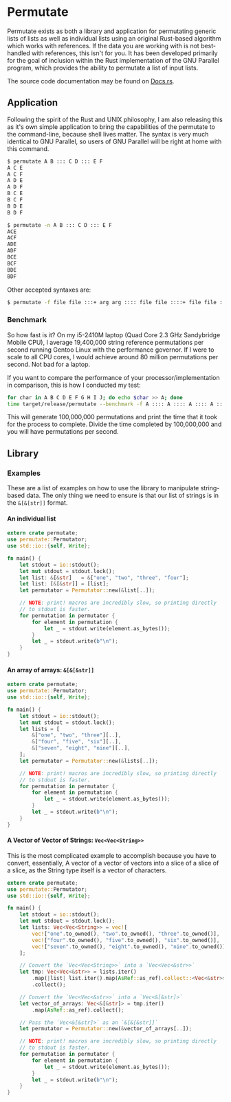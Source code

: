 # Permutate

Permutate exists as both a library and application for permutating generic lists of lists as
well as individual lists using an original Rust-based algorithm which works with references.
If the data you are working with is not best-handled with references, this isn't for you.
It has been developed primarily for the goal of inclusion within the Rust implementation of
the GNU Parallel program, which provides the ability to permutate a list of input lists.

The source code documentation may be found on [Docs.rs](https://docs.rs/permutate/0.1.0/permutate/).

## Application

Following the spirit of the Rust and UNIX philosophy, I am also releasing this as it's own simple application to
bring the capabilities of the permutate to the command-line, because shell lives matter. The syntax is very much
identical to GNU Parallel, so users of GNU Parallel will be right at home with this command.

```sh
$ permutate A B ::: C D ::: E F
A C E
A C F
A D E
A D F
B C E
B C F
B D E
B D F
```

```sh
$ permutate -n A B ::: C D ::: E F
ACE
ACF
ADE
ADF
BCE
BCF
BDE
BDF
```

Other accepted syntaxes are:

```sh
$ permutate -f file file :::+ arg arg :::: file file ::::+ file file ::: arg arg

```

### Benchmark

So how fast is it? On my i5-2410M laptop (Quad Core 2.3 GHz Sandybridge Mobile CPU), I average 19,400,000 string
reference permutations per second running Gentoo Linux with the performance governor. If I were to scale to all CPU
cores, I would achieve around 80 million permutations per second. Not bad for a laptop.

If you want to compare the performance of your processor/implementation in comparison, this is how I conducted my test:

```sh
for char in A B C D E F G H I J; do echo $char >> A; done
time target/release/permutate --benchmark -f A :::: A :::: A :::: A :::: A :::: A :::: A :::: A
```

This will generate 100,000,000 permutations and print the time that it took for the process to complete. Divide the
time completed by 100,000,000 and you will have permutations per second.

## Library

### Examples

These are a list of examples on how to use the library to manipulate string-based data.
The only thing we need to ensure is that our list of strings is in the `&[&[str]]` format.

#### An individual list

```rust
extern crate permutate;
use permutate::Permutator;
use std::io::{self, Write};

fn main() {
    let stdout = io::stdout();
    let mut stdout = stdout.lock();
    let list: &[&str]   = &["one", "two", "three", "four"];
    let list: [&[&str]] = [list];
    let permutator = Permutator::new(&list[..]);

    // NOTE: print! macros are incredibly slow, so printing directly
    // to stdout is faster.
    for permutation in permutator {
        for element in permutation {
            let _ = stdout.write(element.as_bytes());
        }
        let _ = stdout.write(b"\n");
    }
}
```

#### An array of arrays: `&[&[&str]]`

```rust
extern crate permutate;
use permutate::Permutator;
use std::io::{self, Write};

fn main() {
    let stdout = io::stdout();
    let mut stdout = stdout.lock();
    let lists = [
        &["one", "two", "three"][..],
        &["four", "five", "six"][..],
        &["seven", "eight", "nine"][..],
    ];
    let permutator = Permutator::new(&lists[..]);

    // NOTE: print! macros are incredibly slow, so printing directly
    // to stdout is faster.
    for permutation in permutator {
        for element in permutation {
            let _ = stdout.write(element.as_bytes());
        }
        let _ = stdout.write(b"\n");
    }
}
```

#### A Vector of Vector of Strings: `Vec<Vec<String>>`

This is the most complicated example to accomplish because you have to convert, essentially,
A vector of a vector of vectors into a slice of a slice of a slice, as the String type itself
is a vector of characters.

```rust
extern crate permutate;
use permutate::Permutator;
use std::io::{self, Write};

fn main() {
    let stdout = io::stdout();
    let mut stdout = stdout.lock();
    let lists: Vec<Vec<String>> = vec![
        vec!["one".to_owned(), "two".to_owned(), "three".to_owned()],
        vec!["four".to_owned(), "five".to_owned(), "six".to_owned()],
        vec!["seven".to_owned(), "eight".to_owned(), "nine".to_owned()],
    ];

    // Convert the `Vec<Vec<String>>` into a `Vec<Vec<&str>>`
    let tmp: Vec<Vec<&str>> = lists.iter()
        .map(|list| list.iter().map(AsRef::as_ref).collect::<Vec<&str>>())
        .collect();

    // Convert the `Vec<Vec<&str>>` into a `Vec<&[&str]>`
    let vector_of_arrays: Vec<&[&str]> = tmp.iter()
        .map(AsRef::as_ref).collect();

    // Pass the `Vec<&[&str]>` as an `&[&[&str]]`
    let permutator = Permutator::new(&vector_of_arrays[..]);

    // NOTE: print! macros are incredibly slow, so printing directly
    // to stdout is faster.
    for permutation in permutator {
        for element in permutation {
            let _ = stdout.write(element.as_bytes());
        }
        let _ = stdout.write(b"\n");
    }
}
```
